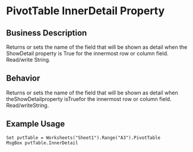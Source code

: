 # PivotTable InnerDetail Property

## Business Description
Returns or sets the name of the field that will be shown as detail when the ShowDetail property is True for the innermost row or column field. Read/write String.

## Behavior
Returns or sets the name of the field that will be shown as detail when theShowDetailproperty isTruefor the innermost row or column field. Read/writeString.

## Example Usage
```vba
Set pvtTable = Worksheets("Sheet1").Range("A3").PivotTable 
MsgBox pvtTable.InnerDetail
```